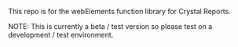 This repo is for the webElements function library for Crystal Reports. 

NOTE: This is currently a beta / test version so please test on a development / test environment.
